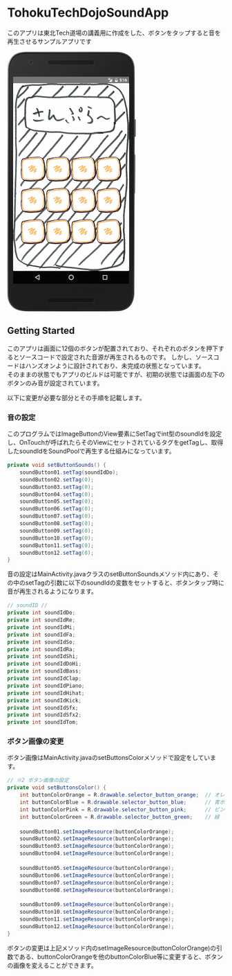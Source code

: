 # TohokuTechDojoSoundApp
このアプリは東北Tech道場の講義用に作成をした、ボタンをタップすると音を再生させるサンプルアプリです  
  
  
![Qiita](https://raw.githubusercontent.com/TomiGie/TohokuTechDojoSoundApp/master/capture/MainActivity.png "Qiita")

## Getting Started
このアプリは画面に12個のボタンが配置されており、それぞれのボタンを押下するとソースコードで設定された音源が再生されるものです。
しかし、ソースコードはハンズオンように設計されており、未完成の状態となっています。  
そのままの状態でもアプリのビルドは可能ですが、初期の状態では画面の左下のボタンのみ音が設定されています。  
  
以下に変更が必要な部分とその手順を記載します。


### 音の設定
このプログラムではImageButtonのView要素にSetTagでint型のsoundIdを設定し、OnTouchが呼ばれたらそのViewにセットされているタグをgetTagし、取得したsoundIdをSoundPoolで再生する仕組みになっています。  
```java:MainActivity.java
private void setButtonSounds() {
    soundButton01.setTag(soundIdDo);
    soundButton02.setTag(0);
    soundButton03.setTag(0);
    soundButton04.setTag(0);
    soundButton05.setTag(0);
    soundButton06.setTag(0);
    soundButton07.setTag(0);
    soundButton08.setTag(0);
    soundButton09.setTag(0);
    soundButton10.setTag(0);
    soundButton11.setTag(0);
    soundButton12.setTag(0);
}
```
  
音の設定はMainActivity.javaクラスのsetButtonSoundsメソッド内にあり、その中のsetTagの引数に以下のsoundIdの変数をセットすると、ボタンタップ時に音が再生されるようになります。

```java:MainActivity.java
// soundID //
private int soundIdDo;
private int soundIdRe;
private int soundIdMi;
private int soundIdFa;
private int soundIdSo;
private int soundIdRa;
private int soundIdShi;
private int soundIdDoHi;
private int soundIdBass;
private int soundIdClap;
private int soundIdPiano;
private int soundIdHihat;
private int soundIdKick;
private int soundIdSfx;
private int soundIdSfx2;
private int soundIdTom;
```

### ボタン画像の変更
ボタン画像はMainActivity.javaのsetButtonsColorメソッドで設定をしています。
```java:MainActivity.java
// ※2 ボタン画像の設定
private void setButtonsColor() {
    int buttonColorOrange = R.drawable.selector_button_orange;  // オレンジ
    int buttonColorBlue = R.drawable.selector_button_blue;      // 青ボタン
    int buttonColorPink = R.drawable.selector_button_pink;      // ピンク
    int buttonColorGreen = R.drawable.selector_button_green;    // 緑

    soundButton01.setImageResource(buttonColorOrange);
    soundButton02.setImageResource(buttonColorOrange);
    soundButton03.setImageResource(buttonColorOrange);
    soundButton04.setImageResource(buttonColorOrange);

    soundButton05.setImageResource(buttonColorOrange);
    soundButton06.setImageResource(buttonColorOrange);
    soundButton07.setImageResource(buttonColorOrange);
    soundButton08.setImageResource(buttonColorOrange);

    soundButton09.setImageResource(buttonColorOrange);
    soundButton10.setImageResource(buttonColorOrange);
    soundButton11.setImageResource(buttonColorOrange);
    soundButton12.setImageResource(buttonColorOrange);
}
```
ボタンの変更は上記メソッド内のsetImageResource(buttonColorOrange)の引数である、buttonColorOrangeを他のbuttonColorBlue等に変更すると、ボタンの画像を変えることができます。  
